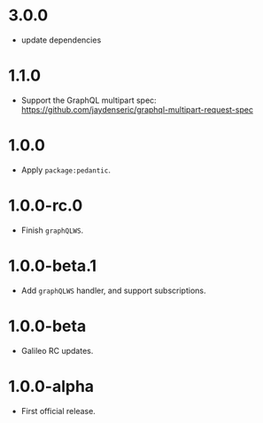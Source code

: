 # 3.0.0

- update dependencies

# 1.1.0
* Support the GraphQL multipart spec: https://github.com/jaydenseric/graphql-multipart-request-spec

# 1.0.0
* Apply `package:pedantic`.

# 1.0.0-rc.0
* Finish `graphQLWS`.

# 1.0.0-beta.1
* Add `graphQLWS` handler, and support subscriptions.

# 1.0.0-beta
* Galileo RC updates.

# 1.0.0-alpha
* First official release.
